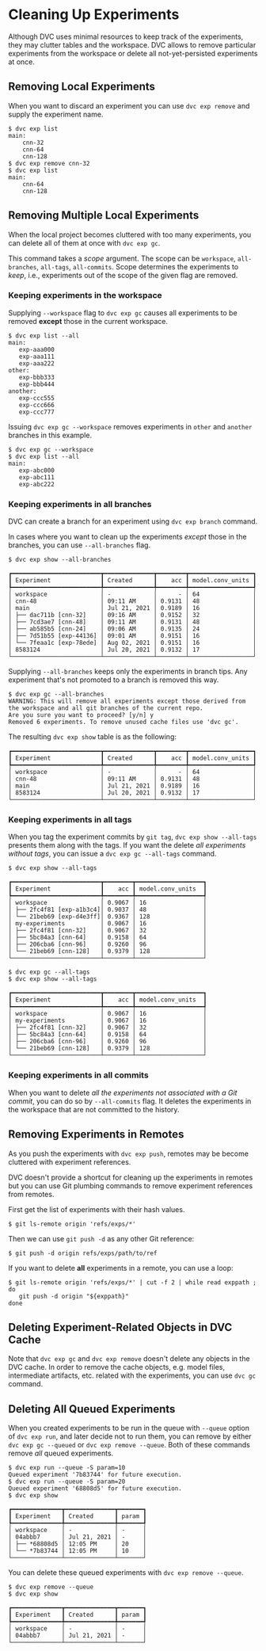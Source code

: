 # Cleaning Up Experiments

Although DVC uses minimal resources to keep track of the experiments, they may
clutter tables and the workspace. DVC allows to remove particular experiments
from the workspace or delete all not-yet-persisted experiments at once.

## Removing Local Experiments

When you want to discard an experiment you can use `dvc exp remove` and supply
the experiment name.

```dvc
$ dvc exp list
main:
    cnn-32
    cnn-64
    cnn-128
$ dvc exp remove cnn-32
$ dvc exp list
main:
    cnn-64
    cnn-128
```

## Removing Multiple Local Experiments

When the local project becomes cluttered with too many experiments, you can
delete all of them at once with `dvc exp gc`.

This command takes a _scope_ argument. The scope can be `workspace`,
`all-branches`, `all-tags`, `all-commits`. Scope determines the experiments to
_keep_, i.e., experiments out of the scope of the given flag are removed.

### Keeping experiments in the workspace

Supplying `--workspace` flag to `dvc exp gc` causes all experiments to be
removed **except** those in the current workspace.

```dvc
$ dvc exp list --all
main:
   exp-aaa000
   exp-aaa111
   exp-aaa222
other:
   exp-bbb333
   exp-bbb444
another:
   exp-ccc555
   exp-ccc666
   exp-ccc777
```

Issuing `dvc exp gc --workspace` removes experiments in `other` and `another`
branches in this example.

```dvc
$ dvc exp gc --workspace
$ dvc exp list --all
main:
   exp-abc000
   exp-abc111
   exp-abc222
```

### Keeping experiments in all branches

DVC can create a branch for an experiment using `dvc exp branch` command.

In cases where you want to clean up the experiments _except_ those in the
branches, you can use `--all-branches` flag.

```dvc
$ dvc exp show --all-branches
```

```dvctable
┏━━━━━━━━━━━━━━━━━━━━━━━━━┳━━━━━━━━━━━━━━┳━━━━━━━━┳━━━━━━━━━━━━━━━━━━┓
┃ Experiment              ┃ Created      ┃    acc ┃ model.conv_units ┃
┡━━━━━━━━━━━━━━━━━━━━━━━━━╇━━━━━━━━━━━━━━╇━━━━━━━━╇━━━━━━━━━━━━━━━━━━┩
│ workspace               │ -            │      - │ 64               │
│ cnn-48                  │ 09:11 AM     │ 0.9131 │ 48               │
│ main                    │ Jul 21, 2021 │ 0.9189 │ 16               │
│ ├── dac711b [cnn-32]    │ 09:16 AM     │ 0.9152 │ 32               │
│ ├── 7cd3ae7 [cnn-48]    │ 09:11 AM     │ 0.9131 │ 48               │
│ ├── ab585b5 [cnn-24]    │ 09:06 AM     │ 0.9135 │ 24               │
│ ├── 7d51b55 [exp-44136] │ 09:01 AM     │ 0.9151 │ 16               │
│ └── 7feaa1c [exp-78ede] │ Aug 02, 2021 │ 0.9151 │ 16               │
│ 8583124                 │ Jul 20, 2021 │ 0.9132 │ 17               │
└─────────────────────────┴──────────────┴────────┴──────────────────┘
```

Supplying `--all-branches` keeps only the experiments in branch tips. Any
experiment that's not promoted to a branch is removed this way.

```dvc
$ dvc exp gc --all-branches
WARNING: This will remove all experiments except those derived from the workspace and all git branches of the current repo.
Are you sure you want to proceed? [y/n] y
Removed 6 experiments. To remove unused cache files use 'dvc gc'.
```

The resulting `dvc exp show` table is as the following:

```dvctable
┏━━━━━━━━━━━━━━━━━━━━━━━━━┳━━━━━━━━━━━━━━┳━━━━━━━━┳━━━━━━━━━━━━━━━━━━┓
┃ Experiment              ┃ Created      ┃    acc ┃ model.conv_units ┃
┡━━━━━━━━━━━━━━━━━━━━━━━━━╇━━━━━━━━━━━━━━╇━━━━━━━━╇━━━━━━━━━━━━━━━━━━┩
│ workspace               │ -            │      - │ 64               │
│ cnn-48                  │ 09:11 AM     │ 0.9131 │ 48               │
│ main                    │ Jul 21, 2021 │ 0.9189 │ 16               │
│ 8583124                 │ Jul 20, 2021 │ 0.9132 │ 17               │
└─────────────────────────┴──────────────┴────────┴──────────────────┘
```

### Keeping experiments in all tags

When you tag the experiment commits by `git tag`, `dvc exp show --all-tags`
presents them along with the tags. If you want the delete _all experiments
without tags_, you can issue a `dvc exp gc --all-tags` command.

```dvc
$ dvc exp show --all-tags
```

```dvctable
┏━━━━━━━━━━━━━━━━━━━━━━━━━┳━━━━━━━━┳━━━━━━━━━━━━━━━━━━━┓
┃ Experiment              ┃    acc ┃ model.conv_units  ┃
┡━━━━━━━━━━━━━━━━━━━━━━━━━╇━━━━━━━━╇━━━━━━━━━━━━━━━━━━━┩
│ workspace               │ 0.9067 │ 16                │
│ ├── 2fc4f81 [exp-a1b3c4]│ 0.9037 │ 48                │
│ └── 21beb69 [exp-d4e3ff]│ 0.9367 │ 128               │
│ my-experiments          │ 0.9067 │ 16                │
│ ├── 2fc4f81 [cnn-32]    │ 0.9067 │ 32                │
│ ├── 5bc84a3 [cnn-64]    │ 0.9158 │ 64                │
│ ├── 206cba6 [cnn-96]    │ 0.9260 │ 96                │
│ └── 21beb69 [cnn-128]   │ 0.9379 │ 128               │
└─────────────────────────┴────────┴───────────────────┘
```

```dvc
$ dvc exp gc --all-tags
$ dvc exp show --all-tags
```

```dvctable
┏━━━━━━━━━━━━━━━━━━━━━━━━━┳━━━━━━━━┳━━━━━━━━━━━━━━━━━━━┓
┃ Experiment              ┃    acc ┃ model.conv_units  ┃
┡━━━━━━━━━━━━━━━━━━━━━━━━━╇━━━━━━━━╇━━━━━━━━━━━━━━━━━━━┩
│ workspace               │ 0.9067 │ 16                │
│ my-experiments          │ 0.9067 │ 16                │
│ ├── 2fc4f81 [cnn-32]    │ 0.9067 │ 32                │
│ ├── 5bc84a3 [cnn-64]    │ 0.9158 │ 64                │
│ ├── 206cba6 [cnn-96]    │ 0.9260 │ 96                │
│ └── 21beb69 [cnn-128]   │ 0.9379 │ 128               │
└─────────────────────────┴────────┴───────────────────┘
```

### Keeping experiments in all commits

When you want to delete _all the experiments not associated with a Git commit_,
you can do so by `--all-commits` flag. It deletes the experiments in the
workspace that are not committed to the history.

## Removing Experiments in Remotes

As you push the experiments with `dvc exp push`, remotes may be become cluttered
with experiment references.

DVC doesn't provide a shortcut for cleaning up the experiments in remotes but
you can use Git plumbing commands to remove experiment references from remotes.

First get the list of experiments with their hash values.

```dvc
$ git ls-remote origin 'refs/exps/*'
```

Then we can use `git push -d` as any other Git reference:

```dvc
$ git push -d origin refs/exps/path/to/ref
```

If you want to delete **all** experiments in a remote, you can use a loop:

```dvc
$ git ls-remote origin 'refs/exps/*' | cut -f 2 | while read exppath ; do
   git push -d origin "${exppath}"
done
```

## Deleting Experiment-Related Objects in DVC Cache

Note that `dvc exp gc` and `dvc exp remove` doesn't delete any objects in the
DVC <abbr>cache</abbr>. In order to remove the cache objects, e.g. model files,
intermediate artifacts, etc. related with the experiments, you can use `dvc gc`
command.

## Deleting All Queued Experiments

When you created experiments to be run in the queue with `--queue` option of
`dvc exp run`, and later decide not to run them, you can remove by either
`dvc exp gc --queued` or `dvc exp remove --queue`. Both of these commands remove
_all_ queued experiments.

```dvc
$ dvc exp run --queue -S param=10
Queued experiment '7b83744' for future execution.
$ dvc exp run --queue -S param=20
Queued experiment '68808d5' for future execution.
$ dvc exp show
```

```dvctable
┏━━━━━━━━━━━━━━┳━━━━━━━━━━━━━━┳━━━━━━━┓
┃ Experiment   ┃ Created      ┃ param ┃
┡━━━━━━━━━━━━━━╇━━━━━━━━━━━━━━╇━━━━━━━┩
│ workspace    │ -            │ -     │
│ 04abbb7      │ Jul 21, 2021 │ -     │
│ ├── *68808d5 │ 12:05 PM     │ 20    │
│ └── *7b83744 │ 12:05 PM     │ 10    │
└──────────────┴──────────────┴───────┘
```

You can delete these queued experiments with `dvc exp remove --queue`.

```dvc
$ dvc exp remove --queue
$ dvc exp show
```

```dvctable
┏━━━━━━━━━━━━━━┳━━━━━━━━━━━━━━┳━━━━━━━┓
┃ Experiment   ┃ Created      ┃ param ┃
┡━━━━━━━━━━━━━━╇━━━━━━━━━━━━━━╇━━━━━━━┩
│ workspace    │ -            │ -     │
│ 04abbb7      │ Jul 21, 2021 │ -     │
└──────────────┴──────────────┴───────┘
```
